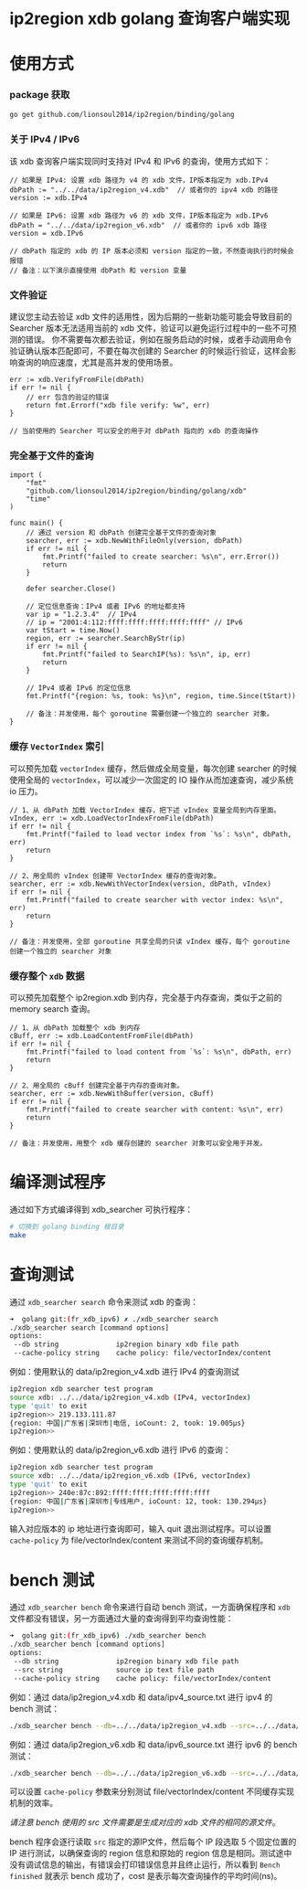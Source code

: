 # ip2region xdb golang 查询客户端实现

# 使用方式

### package 获取
```bash
go get github.com/lionsoul2014/ip2region/binding/golang
```

### 关于 IPv4 / IPv6
该 xdb 查询客户端实现同时支持对 IPv4 和 IPv6 的查询，使用方式如下：
```golang
// 如果是 IPv4: 设置 xdb 路径为 v4 的 xdb 文件，IP版本指定为 xdb.IPv4
dbPath := "../../data/ip2region_v4.xdb"  // 或者你的 ipv4 xdb 的路径
version := xdb.IPv4

// 如果是 IPv6: 设置 xdb 路径为 v6 的 xdb 文件，IP版本指定为 xdb.IPv6
dbPath = "../../data/ip2region_v6.xdb"  // 或者你的 ipv6 xdb 路径
version = xdb.IPv6

// dbPath 指定的 xdb 的 IP 版本必须和 version 指定的一致，不然查询执行的时候会报错
// 备注：以下演示直接使用 dbPath 和 version 变量
```

### 文件验证
建议您主动去验证 xdb 文件的适用性，因为后期的一些新功能可能会导致目前的 Searcher 版本无法适用当前的 xdb 文件，验证可以避免运行过程中的一些不可预测的错误。
你不需要每次都去验证，例如在服务启动的时候，或者手动调用命令验证确认版本匹配即可，不要在每次创建的 Searcher 的时候运行验证，这样会影响查询的响应速度，尤其是高并发的使用场景。
```golang
err := xdb.VerifyFromFile(dbPath)
if err != nil {
	// err 包含的验证的错误
	return fmt.Errorf("xdb file verify: %w", err)
}

// 当前使用的 Searcher 可以安全的用于对 dbPath 指向的 xdb 的查询操作
```

### 完全基于文件的查询

```golang
import (
	"fmt"
	"github.com/lionsoul2014/ip2region/binding/golang/xdb"
    "time"
)

func main() {
	// 通过 version 和 dbPath 创建完全基于文件的查询对象
    searcher, err := xdb.NewWithFileOnly(version, dbPath)
    if err != nil {
        fmt.Printf("failed to create searcher: %s\n", err.Error())
        return
    }

    defer searcher.Close()

    // 定位信息查询：IPv4 或者 IPv6 的地址都支持
    var ip = "1.2.3.4"  // IPv4
	// ip = "2001:4:112:ffff:ffff:ffff:ffff:ffff" // IPv6
    var tStart = time.Now()
    region, err := searcher.SearchByStr(ip)
    if err != nil {
        fmt.Printf("failed to SearchIP(%s): %s\n", ip, err)
        return
    }

	// IPv4 或者 IPv6 的定位信息 
    fmt.Printf("{region: %s, took: %s}\n", region, time.Since(tStart))

    // 备注：并发使用，每个 goroutine 需要创建一个独立的 searcher 对象。
}
```

### 缓存 `VectorIndex` 索引

可以预先加载 `vectorIndex` 缓存，然后做成全局变量，每次创建 searcher 的时候使用全局的 `vectorIndex`，可以减少一次固定的 IO 操作从而加速查询，减少系统 io 压力。
```golang
// 1、从 dbPath 加载 VectorIndex 缓存，把下述 vIndex 变量全局到内存里面。
vIndex, err := xdb.LoadVectorIndexFromFile(dbPath)
if err != nil {
    fmt.Printf("failed to load vector index from `%s`: %s\n", dbPath, err)
    return
}

// 2、用全局的 vIndex 创建带 VectorIndex 缓存的查询对象。
searcher, err := xdb.NewWithVectorIndex(version, dbPath, vIndex)
if err != nil {
    fmt.Printf("failed to create searcher with vector index: %s\n", err)
    return
}

// 备注：并发使用，全部 goroutine 共享全局的只读 vIndex 缓存，每个 goroutine 创建一个独立的 searcher 对象
```

### 缓存整个 `xdb` 数据

可以预先加载整个 ip2region.xdb 到内存，完全基于内存查询，类似于之前的 memory search 查询。
```golang
// 1、从 dbPath 加载整个 xdb 到内存
cBuff, err := xdb.LoadContentFromFile(dbPath)
if err != nil {
    fmt.Printf("failed to load content from `%s`: %s\n", dbPath, err)
    return
}

// 2、用全局的 cBuff 创建完全基于内存的查询对象。
searcher, err := xdb.NewWithBuffer(version, cBuff)
if err != nil {
    fmt.Printf("failed to create searcher with content: %s\n", err)
    return
}

// 备注：并发使用，用整个 xdb 缓存创建的 searcher 对象可以安全用于并发。
```



# 编译测试程序

通过如下方式编译得到 xdb_searcher 可执行程序：
```bash
# 切换到 golang binding 根目录
make
```


# 查询测试

通过 `xdb_searcher search` 命令来测试 xdb 的查询：
```bash
➜  golang git:(fr_xdb_ipv6) ✗ ./xdb_searcher search                                 
./xdb_searcher search [command options]
options:
 --db string              ip2region binary xdb file path
 --cache-policy string    cache policy: file/vectorIndex/content
```

例如：使用默认的 data/ip2region_v4.xdb 进行 IPv4 的查询测试
```bash
ip2region xdb searcher test program
source xdb: ../../data/ip2region_v4.xdb (IPv4, vectorIndex)
type 'quit' to exit
ip2region>> 219.133.111.87
{region: 中国|广东省|深圳市|电信, ioCount: 2, took: 19.005µs}
ip2region>> 
```

例如：使用默认的 data/ip2region_v6.xdb 进行 IPv6 的查询：
```bash
ip2region xdb searcher test program
source xdb: ../../data/ip2region_v6.xdb (IPv6, vectorIndex)
type 'quit' to exit
ip2region>> 240e:87c:892:ffff:ffff:ffff:ffff:ffff
{region: 中国|广东省|深圳市|专线用户, ioCount: 12, took: 130.294µs}
ip2region>>
```

输入对应版本的 ip 地址进行查询即可，输入 quit 退出测试程序。可以设置 `cache-policy` 为 file/vectorIndex/content 来测试不同的查询缓存机制。


# bench 测试

通过 `xdb_searcher bench` 命令来进行自动 bench 测试，一方面确保程序和 `xdb` 文件都没有错误，另一方面通过大量的查询得到平均查询性能：
```bash
➜  golang git:(fr_xdb_ipv6) ./xdb_searcher bench
./xdb_searcher bench [command options]
options:
 --db string              ip2region binary xdb file path
 --src string             source ip text file path
 --cache-policy string    cache policy: file/vectorIndex/content
```

例如：通过 data/ip2region_v4.xdb 和 data/ipv4_source.txt 进行 ipv4 的 bench 测试：
```bash
./xdb_searcher bench --db=../../data/ip2region_v4.xdb --src=../../data/ipv4_source.txt 
```

例如：通过 data/ip2region_v6.xdb 和 data/ipv6_source.txt 进行 ipv6 的 bench 测试：
```bash
./xdb_searcher bench --db=../../data/ip2region_v6.xdb --src=../../data/ipv6_source.txt 
```


可以设置 `cache-policy` 参数来分别测试 file/vectorIndex/content 不同缓存实现机制的效率。

*请注意 bench 使用的 src 文件需要是生成对应的 xdb 文件的相同的源文件*。

bench 程序会逐行读取 `src` 指定的源IP文件，然后每个 IP 段选取 5 个固定位置的 IP 进行测试，以确保查询的 region 信息和原始的 region 信息是相同。测试途中没有调试信息的输出，有错误会打印错误信息并且终止运行，所以看到 `Bench finished` 就表示 bench 成功了，cost 是表示每次查询操作的平均时间(ns)。

